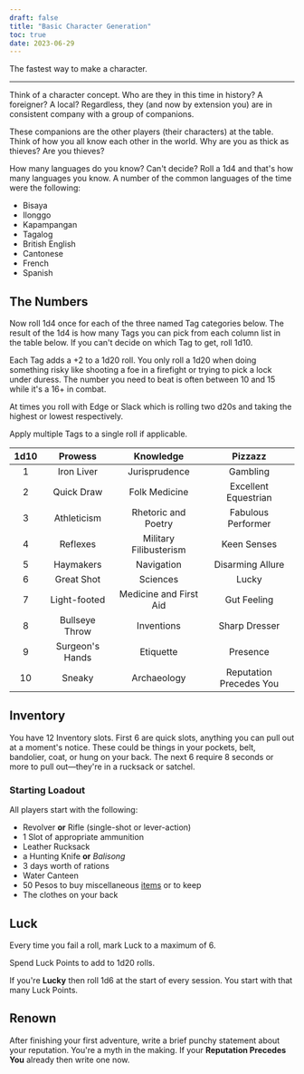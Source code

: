 ```yaml
---
draft: false
title: "Basic Character Generation"
toc: true
date: 2023-06-29
---
```


The fastest way to make a character.

---

Think of a character concept. Who are they in this time in history? A foreigner? A local? Regardless, they (and now by extension you) are in consistent company with a group of companions.

These companions are the other players (their characters) at the table. Think of how you all know each other in the world. Why are you as thick as thieves? Are you thieves?

How many languages do you know? Can't decide? Roll a 1d4 and that's how many languages you know. A number of the common languages of the time were the following:

- Bisaya
- Ilonggo
- Kapampangan
- Tagalog
- British English
- Cantonese
- French
- Spanish

## The Numbers

Now roll 1d4 once for each of the three named Tag categories below. The result of the 1d4 is how many Tags you can pick from each column list in the table below. If you can't decide on which Tag to get, roll 1d10.

Each Tag adds a +2 to a 1d20 roll. You only roll a 1d20 when doing something risky like shooting a foe in a firefight or trying to pick a lock under duress. The number you need to beat is often between 10 and 15 while it's a 16+ in combat.

At times you roll with Edge or Slack which is rolling two d20s and taking the highest or lowest respectively.

Apply multiple Tags to a single roll if applicable.

| 1d10 |     Prowess     |       Knowledge        |         Pizzazz         |
| :--: | :-------------: | :--------------------: | :---------------------: |
|  1   |   Iron Liver    |     Jurisprudence      |        Gambling         |
|  2   |   Quick Draw    |     Folk Medicine      |  Excellent Equestrian   |
|  3   |   Athleticism   |  Rhetoric and Poetry   |   Fabulous Performer    |
|  4   |    Reflexes     | Military Filibusterism |       Keen Senses       |
|  5   |    Haymakers    |       Navigation       |    Disarming Allure     |
|  6   |   Great Shot    |        Sciences        |          Lucky          |
|  7   |  Light-footed   | Medicine and First Aid |       Gut Feeling       |
|  8   | Bullseye Throw  |       Inventions       |      Sharp Dresser      |
|  9   | Surgeon's Hands |       Etiquette        |        Presence         |
|  10  |     Sneaky      |      Archaeology       | Reputation Precedes You |

## Inventory

You have 12 Inventory slots. First 6 are quick slots, anything you can pull out at a moment's notice. These could be things in your pockets, belt, bandolier, coat, or hung on your back. The next 6 require 8 seconds or more to pull out—they're in a rucksack or satchel.

### Starting Loadout

All players start with the following:

- Revolver **or** Rifle (single-shot or lever-action)
- 1 Slot of appropriate ammunition
- Leather Rucksack
- a Hunting Knife **or** *Balisong*
- 3 days worth of rations
- Water Canteen
- 50 Pesos to buy miscellaneous [items](/wps/wps-gear) or to keep
- The clothes on your back

## Luck

Every time you fail a roll, mark Luck to a maximum of 6.

Spend Luck Points to add to 1d20 rolls.

If you're **Lucky** then roll 1d6 at the start of every session. You start with that many Luck Points.

## Renown

After finishing your first adventure, write a brief punchy statement about your reputation. You're a myth in the making. If your **Reputation Precedes You** already then write one now.
